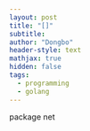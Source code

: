```yaml
---
layout: post
title: "[]"
subtitle: 
author: "Dongbo"
header-style: text
mathjax: true
hidden: false
tags:
  - programming
  - golang
---
```



package net